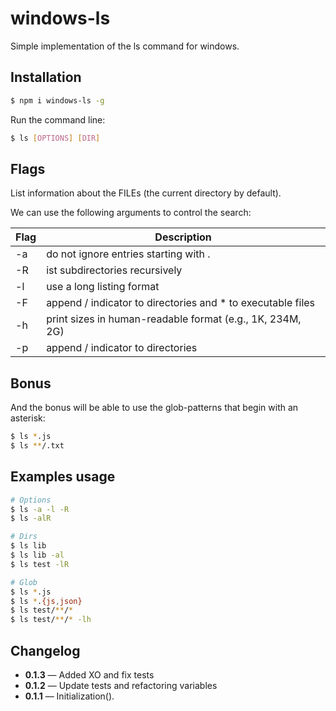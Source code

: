 # windows-ls

Simple implementation of the ls command for windows.

## Installation

```bash
$ npm i windows-ls -g
```

Run the command line:

```bash
$ ls [OPTIONS] [DIR]
```

## Flags

List information about the FILEs (the current directory by default).

We can use the following arguments to control the search:

| Flag | Description                                                 |
|------|-------------------------------------------------------------|
|  -a  | do not ignore entries starting with .                       |
|  -R  | ist subdirectories recursively                              |
|  -l  | use a long listing format                                   |
|  -F  | append / indicator to directories and * to executable files |
|  -h  | print sizes in human-readable format (e.g., 1K, 234M, 2G)   |
|  -p  | append / indicator to directories                           |

## Bonus

And the bonus will be able to use the glob-patterns that begin with an asterisk:

```bash
$ ls *.js
$ ls **/.txt
```

## Examples usage

```bash
# Options
$ ls -a -l -R
$ ls -alR

# Dirs
$ ls lib
$ ls lib -al
$ ls test -lR

# Glob
$ ls *.js
$ ls *.{js,json}
$ ls test/**/*
$ ls test/**/* -lh
```

## Changelog

 - **0.1.3** — Added XO and fix tests
 - **0.1.2** — Update tests and refactoring variables
 - **0.1.1** — Initialization().
